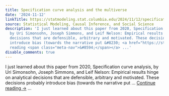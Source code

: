 ```yaml
---
title: Specification curve analysis and the multiverse
date: '2024-11-12'
linkTitle: https://statmodeling.stat.columbia.edu/2024/11/12/specification-curve-analysis-and-the-multiverse/
source: Statistical Modeling, Causal Inference, and Social Science
description: 'I just learned about this paper from 2020, Specification curve analysis,
  by Uri Simonsohn, Joseph Simmons, and Leif Nelson: Empirical results hinge on analytical
  decisions that are defensible, arbitrary and motivated. These decisions probably
  introduce bias (towards the narrative put &#8230; <a href="https://statmodeling.stat.columbia.edu/2024/11/12/specification-curve-analysis-and-the-multiverse/">Continue
  reading <span class="meta-nav">&#8594;</span></a> ...'
disable_comments: true
---
```

I just learned about this paper from 2020, Specification curve analysis, by Uri Simonsohn, Joseph Simmons, and Leif Nelson: Empirical results hinge on analytical decisions that are defensible, arbitrary and motivated. These decisions probably introduce bias (towards the narrative put &#8230; <a href="https://statmodeling.stat.columbia.edu/2024/11/12/specification-curve-analysis-and-the-multiverse/">Continue reading <span class="meta-nav">&#8594;</span></a> ...